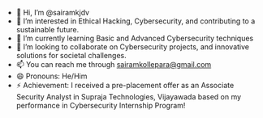 - 👋 Hi, I’m @sairamkjdv
- 👀 I’m interested in Ethical Hacking, Cybersecurity, and contributing to a sustainable future.
- 🌱 I’m currently learning Basic and Advanced Cybersecurity techniques
- 💞️ I’m looking to collaborate on Cybersecurity projects, and innovative solutions for societal challenges.
- 📫 You can reach me through sairamkollepara@gmail.com
- 😄 Pronouns: He/Him
- ⚡ Achievement: I received a pre-placement offer as an Associate Security Analyst in Supraja Technologies, Vijayawada based on my performance in Cybersecurity Internship Program!

<!---
sairamkjdv/sairamkjdv is a ✨ special ✨ repository because its `README.md` (this file) appears on your GitHub profile.
You can click the Preview link to take a look at your changes.
--->
